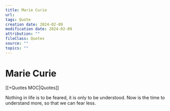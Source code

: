 ```yaml
---
title: Marie Curie
url: 
tags: Quote
creation date: 2024-02-09
modification date: 2024-02-09
attribution: ""
fileClass: Quotes
source: ""
topics: ""
---
```


# Marie Curie

[[+Quotes MOC|Quotes]]

Nothing in life is to be feared, it is only to be understood. Now is the time to understand more, so that we can fear less.
